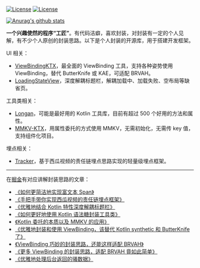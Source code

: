 
 
<!--
**DylanCaiCoding/DylanCaiCoding** is a ✨ _special_ ✨ repository because its `README.md` (this file) appears on your GitHub profile.
 
Here are some ideas to get you started:

- 🔭 I’m currently working on ...
- 🌱 I’m currently learning ...
- 👯 I’m looking to collaborate on ...
- 🤔 I’m looking for help with ...
- 💬 Ask me about ...
- 📫 How to reach me: ...
- 😄 Pronouns: ...
- ⚡ Fun fact: ...
-->

[![License](https://img.shields.io/badge/微信号-DylanCaiCoding-blue.svg)](https://github.com/DylanCaiCoding) [![License](https://img.shields.io/badge/掘金-DylanCai-green.svg)](https://juejin.cn/user/4195392100243000/posts) 

[![Anurag's github stats](https://github-readme-stats.vercel.app/api?username=DylanCaiCoding)](https://github.com/anuraghazra/github-readme-stats)

**一个兴趣使然的程序“工匠”**。有代码洁癖，喜欢封装，对封装有一定的个人见解，有不少个人原创的封装思路。以下是个人封装的开源库，用于搭建开发框架。

UI 相关：

- [ViewBindingKTX](https://github.com/DylanCaiCoding/ViewBindingKTX)，最全面的 ViewBinding 工具，支持各种姿势使用 ViewBinding，替代 ButterKnife 或 KAE，可适配 BRVAH。
- [LoadingStateView](https://github.com/DylanCaiCoding/LoadingStateView)，深度解耦标题栏，解耦加载中、加载失败、空布局等缺省页。

工具类相关：

- [Longan](https://github.com/DylanCaiCoding/Longan)，可能是最好用的 Kotlin 工具库，目前有超过 500 个好用的方法和属性。
- [MMKV-KTX](https://github.com/DylanCaiCoding/MMKV-KTX)，用属性委托的方式使用 MMKV，无需初始化，无需传 key 值，支持组件化项目。

埋点相关：

- [Tracker](https://github.com/DylanCaiCoding/Tracker)，基于西瓜视频的责任链埋点思路实现的轻量级埋点框架。

---

在[掘金](https://juejin.cn/user/4195392100243000/posts)有对应讲解封装思路的文章：

- [《如何更简洁地实现富文本 Span》](https://juejin.cn/post/7126510374114820132)
- [《手把手带你实现西瓜视频的责任链埋点框架》](https://juejin.cn/post/7121735217701715981)
- [《优雅地结合 Kotlin 特性深度解耦标题栏》](https://juejin.cn/post/7111847446614900767)
- [《如何更好地使用 Kotlin 语法糖封装工具类》](https://juejin.cn/post/7020988520474869791)
- [《Kotlin 委托的本质以及 MMKV 的应用》](https://juejin.cn/post/7043843490366619685)
- [《优雅地封装和使用 ViewBinding，该替代 Kotlin synthetic 和 ButterKnife 了》](https://juejin.cn/post/6906153878312452103)
- [《ViewBinding 巧妙的封装思路，还能这样适配 BRVAH》](https://juejin.cn/post/6950530267547172901)
- [《更多 ViewBinding 的封装思路，适配 BRVAH 竟如此简单》](https://juejin.cn/post/7082809725703684132)
- [《优雅地处理后台返回的骚数据》](https://juejin.cn/post/6844903975028785159)
